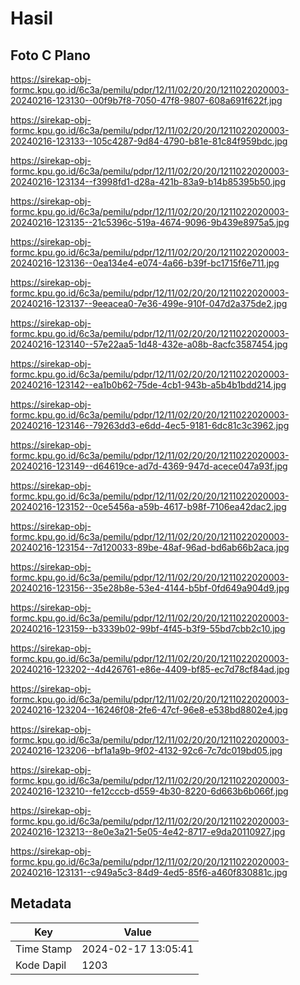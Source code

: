 # Hasil

## Foto C Plano

https://sirekap-obj-formc.kpu.go.id/6c3a/pemilu/pdpr/12/11/02/20/20/1211022020003-20240216-123130--00f9b7f8-7050-47f8-9807-608a691f622f.jpg

https://sirekap-obj-formc.kpu.go.id/6c3a/pemilu/pdpr/12/11/02/20/20/1211022020003-20240216-123133--105c4287-9d84-4790-b81e-81c84f959bdc.jpg

https://sirekap-obj-formc.kpu.go.id/6c3a/pemilu/pdpr/12/11/02/20/20/1211022020003-20240216-123134--f3998fd1-d28a-421b-83a9-b14b85395b50.jpg

https://sirekap-obj-formc.kpu.go.id/6c3a/pemilu/pdpr/12/11/02/20/20/1211022020003-20240216-123135--21c5396c-519a-4674-9096-9b439e8975a5.jpg

https://sirekap-obj-formc.kpu.go.id/6c3a/pemilu/pdpr/12/11/02/20/20/1211022020003-20240216-123136--0ea134e4-e074-4a66-b39f-bc1715f6e711.jpg

https://sirekap-obj-formc.kpu.go.id/6c3a/pemilu/pdpr/12/11/02/20/20/1211022020003-20240216-123137--9eeacea0-7e36-499e-910f-047d2a375de2.jpg

https://sirekap-obj-formc.kpu.go.id/6c3a/pemilu/pdpr/12/11/02/20/20/1211022020003-20240216-123140--57e22aa5-1d48-432e-a08b-8acfc3587454.jpg

https://sirekap-obj-formc.kpu.go.id/6c3a/pemilu/pdpr/12/11/02/20/20/1211022020003-20240216-123142--ea1b0b62-75de-4cb1-943b-a5b4b1bdd214.jpg

https://sirekap-obj-formc.kpu.go.id/6c3a/pemilu/pdpr/12/11/02/20/20/1211022020003-20240216-123146--79263dd3-e6dd-4ec5-9181-6dc81c3c3962.jpg

https://sirekap-obj-formc.kpu.go.id/6c3a/pemilu/pdpr/12/11/02/20/20/1211022020003-20240216-123149--d64619ce-ad7d-4369-947d-acece047a93f.jpg

https://sirekap-obj-formc.kpu.go.id/6c3a/pemilu/pdpr/12/11/02/20/20/1211022020003-20240216-123152--0ce5456a-a59b-4617-b98f-7106ea42dac2.jpg

https://sirekap-obj-formc.kpu.go.id/6c3a/pemilu/pdpr/12/11/02/20/20/1211022020003-20240216-123154--7d120033-89be-48af-96ad-bd6ab66b2aca.jpg

https://sirekap-obj-formc.kpu.go.id/6c3a/pemilu/pdpr/12/11/02/20/20/1211022020003-20240216-123156--35e28b8e-53e4-4144-b5bf-0fd649a904d9.jpg

https://sirekap-obj-formc.kpu.go.id/6c3a/pemilu/pdpr/12/11/02/20/20/1211022020003-20240216-123159--b3339b02-99bf-4f45-b3f9-55bd7cbb2c10.jpg

https://sirekap-obj-formc.kpu.go.id/6c3a/pemilu/pdpr/12/11/02/20/20/1211022020003-20240216-123202--4d426761-e86e-4409-bf85-ec7d78cf84ad.jpg

https://sirekap-obj-formc.kpu.go.id/6c3a/pemilu/pdpr/12/11/02/20/20/1211022020003-20240216-123204--16246f08-2fe6-47cf-96e8-e538bd8802e4.jpg

https://sirekap-obj-formc.kpu.go.id/6c3a/pemilu/pdpr/12/11/02/20/20/1211022020003-20240216-123206--bf1a1a9b-9f02-4132-92c6-7c7dc019bd05.jpg

https://sirekap-obj-formc.kpu.go.id/6c3a/pemilu/pdpr/12/11/02/20/20/1211022020003-20240216-123210--fe12cccb-d559-4b30-8220-6d663b6b066f.jpg

https://sirekap-obj-formc.kpu.go.id/6c3a/pemilu/pdpr/12/11/02/20/20/1211022020003-20240216-123213--8e0e3a21-5e05-4e42-8717-e9da20110927.jpg

https://sirekap-obj-formc.kpu.go.id/6c3a/pemilu/pdpr/12/11/02/20/20/1211022020003-20240216-123131--c949a5c3-84d9-4ed5-85f6-a460f830881c.jpg


## Metadata

| Key        | Value               |
| ---------- | ------------------- |
| Time Stamp | 2024-02-17 13:05:41 |
| Kode Dapil | 1203                |



